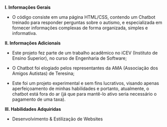 **I. Informações Gerais**

- O código consiste em uma página HTML/CSS, contendo um Chatbot treinado para responder perguntas sobre o autismo, e especializada em fornecer informações complexas de forma organizada, simples e informativa.


**II. Informações Adicionais**

- Este projeto fez parte de um trabalho acadêmico no iCEV (Instituto de Ensino Superior), no curso de Engenharia de Software;
 
- O Chatbot foi elogiado pelos representantes da AMA (Associação dos Amigos Autistas) de Teresina;

- Este foi um projeto experimental e sem fins lucrativos, visando apenas aperfeiçoamento de minhas habilidades
e portanto, atualmente, o chatbot está fora do ar (já que para mantê-lo ativo seria necessário o pagamento de uma taxa).

**III. Habilidades Adquiridas**

 - Desenvolvimento & Estilização de Websites



